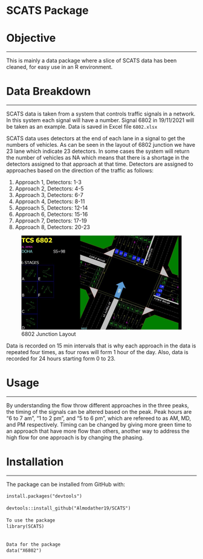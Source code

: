 SCATS Package
================

# Objective

------------------------------------------------------------------------

This is mainly a data package where a slice of SCATS data has been
cleaned, for easy use in an R environment.

# Data Breakdown

------------------------------------------------------------------------

SCATS data is taken from a system that controls traffic signals in a
network. In this system each signal will have a number. Signal 6802 in
19/11/2021 will be taken as an example. Data is saved in Excel file
`6802.xlsx`

SCATS data uses detectors at the end of each lane in a signal to get the
numbers of vehicles. As can be seen in the layout of 6802 junction we
have 23 lane which indicate 23 detectors. In some cases the system will
return the number of vehicles as NA which means that there is a shortage
in the detectors assigned to that approach at that time. Detectors are
assigned to approaches based on the direction of the traffic as follows:

1.  Approach 1, Detectors: 1-3
2.  Approach 2, Detectors: 4-5
3.  Approach 3, Detectors: 6-7
4.  Approach 4, Detectors: 8-11
5.  Approach 5, Detectors: 12-14
6.  Approach 6, Detectors: 15-16
7.  Approach 7, Detectors: 17-19
8.  Approach 8, Detectors: 20-23

<figure>
<img src="man/figures/6802Layout.JPG" alt="6802 Junction Layout" />
<figcaption aria-hidden="true">6802 Junction Layout</figcaption>
</figure>

Data is recorded on 15 min intervals that is why each approach in the
data is repeated four times, as four rows will form 1 hour of the day.
Also, data is recorded for 24 hours starting form 0 to 23.

# Usage

------------------------------------------------------------------------

By understanding the flow throw different approaches in the three peaks,
the timing of the signals can be altered based on the peak. Peak hours
are “6 to 7 am”, “1 to 2 pm”, and “5 to 6 pm”, which are refereed to as
AM, MD, and PM respectively. Timing can be changed by giving more green
time to an approach that have more flow than others, another way to
address the high flow for one approach is by changing the phasing.

# Installation

------------------------------------------------------------------------

The package can be installed from GitHub with:

    install.packages("devtools")

    devtools::install_github("Almodather19/SCATS")

    To use the package
    library(SCATS)


    Data for the package
    data("X6802")
